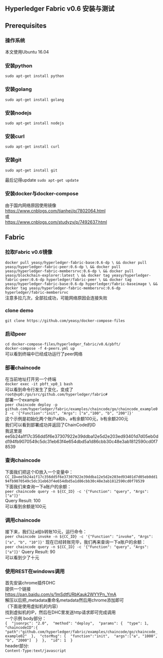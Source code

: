 ## Hyperledger Fabric v0.6 安装与测试
## Prerequisites
### 操作系统
本文使用Ubuntu 16.04
### 安装python
`sudo apt-get install python`
### 安装golang
`sudo apt-get install golang`
### 安装nodejs
`sudo apt-get install nodejs`
### 安装curl
`sudo apt-get install curl`
### 安装git
`sudo apt-get install git`

最后记得update
`sudo apt-get update`
### 安装docker与docker-compose
由于国内网络原因使用镜像</br>
https://www.cnblogs.com/tianhei/p/7802064.html</br>
或</br>
https://www.cnblogs.com/studyzy/p/7492637.html</br>
## Fabric
### 拉取Fabric v0.6镜像
``docker pull yeasy/hyperledger-fabric-base:0.6-dp \
  && docker pull yeasy/hyperledger-fabric-peer:0.6-dp \
  && docker pull yeasy/hyperledger-fabric-membersrvc:0.6-dp \
  && docker pull yeasy/blockchain-explorer:latest \
  && docker tag yeasy/hyperledger-fabric-peer:0.6-dp hyperledger/fabric-peer \
  && docker tag yeasy/hyperledger-fabric-base:0.6-dp hyperledger/fabric-baseimage \
  && docker tag yeasy/hyperledger-fabric-membersrvc:0.6-dp hyperledger/fabric-membersrvc``</br>
注意多拉几次，全部拉成功，可能网络原因会连接失败

### clone demo
`git clone https://github.com/yeasy/docker-compose-files`

### 启动peer
`cd docker-compose-files/hyperledger_fabric/v0.6/pbft/`</br>
`docker-compose -f 4-peers.yml up`</br>
可以看到终端中已经成功运行了peer网络

### 部署chaincode
在当前地址打开另一个终端</br>
`docker exec -it pbft_vp0_1 bash`</br>
可以看到命令行发生了变化，变成了</br>
`root@vp0:/go/src/github.com/hyperledger/fabric#`</br>
部署一个example</br>
`peer chaincode deploy -p github.com/hyperledger/fabric/examples/chaincode/go/chaincode_example02 -c '{"Function":"init", "Args": ["a","100", "b", "200"]}'`</br>
这个示例是初始化两个账户a和b，a有余额100元，b有余额200元</br>
我们可以看到部署成功并返回了ChainCode的ID</br>
我这里是</br>
ee5b24a1f17c356dd5f6e37307922e39ddba12e5d2e203ed93401d7d05eb0dd194fb9070549c5dc31eb63f4e654dbd5a1d86cbb30c48e3ab1812590cd0f78539
### 查询chaincode
下面我们把这个ID放入一个变量中：</br>
`CC_ID=ee5b24a1f17c356dd5f6e37307922e39ddba12e5d2e203ed93401d7d05eb0dd194fb9070549c5dc31eb63f4e654dbd5a1d86cbb30c48e3ab1812590cd0f78539`</br>
下面我们来查询一下a账户的余额：</br>
`peer chaincode query -n ${CC_ID} -c '{"Function": "query", "Args": ["a"]}'`</br>
Query Result: 100 </br>
可以看到余额是100元</br>
### 调用chaincode
接下来，我们让a给b转账10元，运行命令：</br>
`peer chaincode invoke -n ${CC_ID} -c '{"Function": "invoke", "Args": ["a", "b", "10"]}'`
现在已经转账完毕，我们再来查询一下a账户的余额：</br>
`peer chaincode query -n ${CC_ID} -c '{"Function": "query", "Args": ["a"]}'`
Query Result: 90 </br>
可以看到少了十元</br>

### 使用REST在windows调用
首先安装chrome插件DHC</br>
提供一个链接</br>
https://pan.baidu.com/s/1mSdtfURbKauk2WYYPn_YmA</br>
解压以后把_metadata重命名metadata然后用chrome添加即可</br>
（下面是使用虚拟机的内容）</br>
找到虚拟机的IP，然后在DHC里发送http请求即可完成调用</br>
一个示例
body部分：</br>
``{ 
  "jsonrpc": "2.0", 
  "method": "deploy", 
  "params": { 
    "type": 1, 
    "chaincodeID":{ 
        "path":"github.com/hyperledger/fabric/examples/chaincode/go/chaincode_example02" 
    }, 
    "ctorMsg": { 
        "function":"init", 
        "args":["a", "1000", "b", "2000"] 
    } 
  }, 
  "id": 1 
}``</br>
header部分:</br>
`Content-Type:text/javascript`</br>

